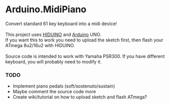 # Arduino.MidiPiano
Convert standard 61 key keyboard into a midi device!<br><br>
This project uses [HIDUINO](https://github.com/ddiakopoulos/hiduino) and [Arduino](https://www.arduino.cc/) UNO.<br>
If you want this to work you need to upload the sketch first, then flash your ATmega 8u2/16u2 with HIDUINO.<br><br>
Source code is intended to work with Yamaha PSR300. If you have different keyboard, you will probably need to modify it.

### TODO
* Implement piano pedals (soft/sostenuto/sustain)
* Maybe comment the source code more
* Create wiki/tutorial on how to upload sketch and flash ATmega?
